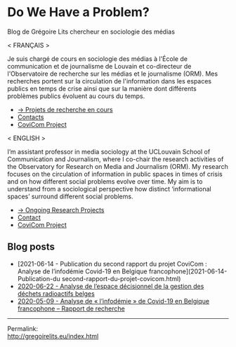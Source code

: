 # Do We Have a Problem?

Blog de Grégoire Lits chercheur en sociologie des médias

< FRANÇAIS >

Je suis chargé de cours en sociologie des médias à l'École de communication et de journalisme de Louvain et co-directeur de l'Observatoire de recherche sur les médias et le journalisme (ORM). Mes recherches portent sur la circulation de l'information dans les espaces publics en temps de crise ainsi que sur la manière dont différents problèmes publics évoluent au cours du temps.

* [-> Projets de recherche en cours](file:///C:/Users/glits/Dropbox/Partage%20mac%20pc%20linux/Site%20Web%20gregoirelits.eu/research.html)
* [Contacts](file:///C:/Users/glits/Dropbox/Partage%20mac%20pc%20linux/Site%20Web%20gregoirelits.eu/about.html)
* [CoviCom Project](https://listes.ploum.net/mailman3/postorius/lists/fr.listes.ploum.net/)

< ENGLISH >

I’m assistant professor in media sociology at the UCLouvain School of Communication and Journalism, where I co-chair the research activities of the Observatory for Research on Media and Journalism (ORM). My research focuses on the circulation of information in public spaces in times of crisis and on how different social problems evolve over time. My aim is to understand from a sociological perspective how distinct ‘informational spaces’ surround different social problems.

* [-> Ongoing Research Projects](file:///C:/Users/glits/Dropbox/Partage%20mac%20pc%20linux/Site%20Web%20gregoirelits.eu/research.html)
* [Contact](file:///C:/Users/glits/Dropbox/Partage%20mac%20pc%20linux/Site%20Web%20gregoirelits.eu/about.html)
* [CoviCom Project](https://listes.ploum.net/mailman3/postorius/lists/fr.listes.ploum.net/)

## Blog posts

* [2021-06-14 - Publication du second rapport du projet CoviCom : Analyse de l’infodémie Covid-19 en Belgique francophone](2021-06-14-Publication-du second-rapport-du-projet-covicom.html)
* [2020-06-22 - Analyse de l’espace décisionnel de la gestion des déchets radioactifs belges](2020-06-22-Analyse-de-lespace-decisionnel-de-la-gestion-des-dechets-radioactifs-belges.html)
* [2020-05-09 - Analyse de « l’infodémie » de Covid-19 en Belgique francophone – Rapport de recherche](2020-05-09-Analyse-de-linfodemie-de-covid-19-en-belgique-vague-1.html)


---

Permalink:  
http://gregoirelits.eu/index.html
